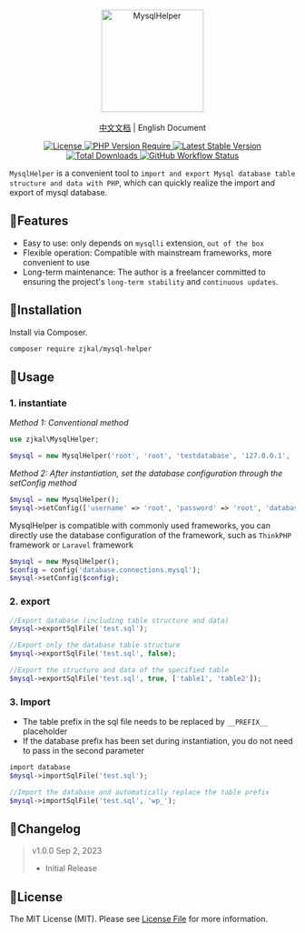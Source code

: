 <br/>
<p align="center">
    <img src="https://github.com/zjkal/mysql-helper/raw/main/logo.svg" alt="MysqlHelper" width="180" />
    <br/>
    <br/>
    <a href="https://github.com/zjkal/mysql-helper/blob/main/README.md" target="_blank">中文文档</a> | English Document
</p>
<p align="center">
    <a href="https://github.com/zjkal/mysql-helper/blob/main/LICENSE" target="_blank">
        <img src="https://poser.pugx.org/zjkal/mysql-helper/license" alt="License">
    </a>
    <a href="https://github.com/zjkal/mysql-helper" target="_blank">
        <img src="https://poser.pugx.org/zjkal/mysql-helper/require/php" alt="PHP Version Require">
    </a>
    <a href="https://github.com/zjkal/mysql-helper" target="_blank">
        <img src="https://poser.pugx.org/zjkal/mysql-helper/v" alt="Latest Stable Version">
    </a>
    <a href="https://packagist.org/packages/zjkal/mysql-helper" target="_blank">
        <img src="https://poser.pugx.org/zjkal/mysql-helper/downloads" alt="Total Downloads">
    </a>
    <a href="https://github.com/zjkal/mysql-helper" target="_blank">
        <img src="https://img.shields.io/github/actions/workflow/status/zjkal/mysql-helper/.github/workflows/php.yml?branch=main" alt="GitHub Workflow Status">
    </a>
</p>

`MysqlHelper` is a convenient tool to `import and export Mysql database table structure and data with PHP`, which can quickly realize the import and export of mysql database.

## 🧩Features

- Easy to use: only depends on `mysqlli` extension, `out of the box`
- Flexible operation: Compatible with mainstream frameworks, more convenient to use
- Long-term maintenance: The author is a freelancer committed to ensuring the project's `long-term stability`
  and `continuous updates`.

## 🚀Installation

Install via Composer.

```bash
composer require zjkal/mysql-helper
```

## 🌈Usage

### 1. instantiate

*Method 1: Conventional method*

```php
use zjkal\MysqlHelper;

$mysql = new MysqlHelper('root', 'root', 'testdatabase', '127.0.0.1', '3306', 'utf8mb4', 'wp_');
```

*Method 2: After instantiation, set the database configuration through the setConfig method*

```php
$mysql = new MysqlHelper();
$mysql->setConfig(['username' => 'root', 'password' => 'root', 'database' => 'testdatabase']);
```

MysqlHelper is compatible with commonly used frameworks, you can directly use the database configuration of the framework, such as `ThinkPHP` framework or `Laravel` framework

```php
$mysql = new MysqlHelper();
$config = config('database.connections.mysql');
$mysql->setConfig($config);
```

### 2. export

```php
//Export database (including table structure and data)
$mysql->exportSqlFile('test.sql');

//Export only the database table structure
$mysql->exportSqlFile('test.sql', false);

//Export the structure and data of the specified table
$mysql->exportSqlFile('test.sql', true, ['table1', 'table2']);
```

### 3. Import

* The table prefix in the sql file needs to be replaced by `__PREFIX__` placeholder
* If the database prefix has been set during instantiation, you do not need to pass in the second parameter

```php
import database
$mysql->importSqlFile('test.sql');

//Import the database and automatically replace the table prefix
$mysql->importSqlFile('test.sql', 'wp_');
```

## 📃Changelog

> v1.0.0 Sep 2, 2023
> * Initial Release

## 📖License

The MIT License (MIT). Please see [License File](https://github.com/zjkal/mysql-helper/blob/main/LICENSE) for more
information.
